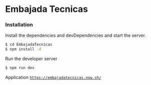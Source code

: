 # Embajada Tecnicas

### Installation

Install the dependencies and devDependencies and start the server.

```sh
$ cd EmbajadaTecnicas
$ npm install -d
```

Run the developer server

```sh
$ npm run dev
```

Application
[`https://embajadatecnicas.now.sh/`][df1]

[df1]: <https://embajada-tecnicas.web.app/>
